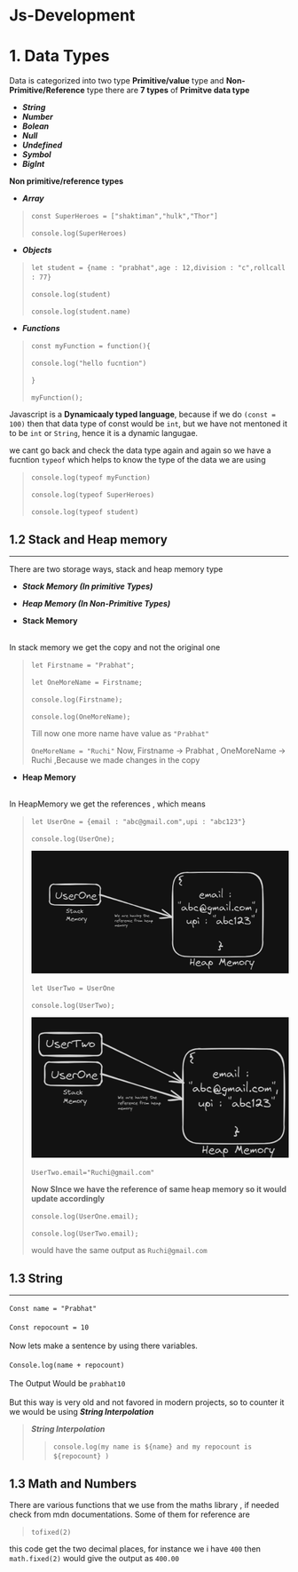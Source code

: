 # Js-Development
# 1. Data Types 

Data is categorized into two type **Primitive/value** type and **Non-Primitive/Reference** type there are **7 types** of
**Primitve data type** 
- ***String*** 
- ***Number***  
- ***Bolean***  
- ***Null***
- ***Undefined*** 
- ***Symbol***
- ***BigInt***

**Non primitive/reference types** 
<br>
 - ***Array***

> `const SuperHeroes = ["shaktiman","hulk","Thor"]`
>
> `console.log(SuperHeroes)`

 - ***Objects***

> `let student = {name : "prabhat",age : 12,division : "c",rollcall : 77}`
>
> `console.log(student)`
> 
> `console.log(student.name)`

 - ***Functions***

> `const myFunction = function(){`
>
>    `console.log("hello fucntion")`
>
> `}`
> 
> `myFunction();`
>

 
 Javascript is a **Dynamicaaly typed language**, because if we do `(const = 100)` then that data type of const would be `int`, but we have not mentoned it to be `int` or `String`, hence it is a dynamic langugae. 

we cant go back and check the data type again and again so we have a fucntion `typeof` which helps to know the type of the data we are using 

> `console.log(typeof myFunction)`
>
>`console.log(typeof SuperHeroes)`
>
>`console.log(typeof student)`
>
## 1.2 Stack and Heap memory 
***
There are two storage ways, stack and heap memory type
- ***Stack Memory (In primitive Types)***
- ***Heap Memory (In Non-Primitive Types)***

- **Stack Memory**
<br>
In stack memory we get the copy and not the original one 

> `let Firstname = "Prabhat";`
>
>`let OneMoreName = Firstname;`
>
> `console.log(Firstname);`
>
> `console.log(OneMoreName);`
>
> Till now one more name have value as `"Prabhat"`
>
> `OneMoreName = "Ruchi"`
> Now, Firstname -> Prabhat , OneMoreName -> Ruchi ,Because we made changes in the copy

 - **Heap Memory**
<br>
In HeapMemory we get the references , which means
<br>

>`let UserOne = {email : "abc@gmail.com",upi : "abc123"}`
>
> `console.log(UserOne);`
>
> ![Alt](/Images/Heapmemory1.png)
>
>
> `let UserTwo = UserOne`
>
> `console.log(UserTwo);`
>
> ![Alt](/Images/heapmemory2.png)
>
> `UserTwo.email="Ruchi@gmail.com"`
>
> **Now SInce we have the reference of same heap memory so it would update accordingly**
>
> `console.log(UserOne.email);`
>
> `console.log(UserTwo.email);`
>
> would have the same output as `Ruchi@gmail.com`

## **1.3 String**
***
`Const name = "Prabhat"`
<br>
<br>
`Const repocount = 10`
<br>
<br>
Now lets make a sentence by using there variables. <br>
<br>
`Console.log(name + repocount)` <br>
<br>
The Output Would be `prabhat10`<br><br>
But this way is very old and not favored in modern projects, so to counter it we would be using ***String Interpolation***
>***String Interpolation***
>
>> `console.log(my name is ${name} and my repocount is ${repocount} )`
>>
>
## **1.3 Math and Numbers**
There are various functions that we use from the maths library , if needed check from mdn documentations. Some of them for reference are <br>
>
> `tofixed(2)` <br>
>
this code get the two decimal places, for instance we i have `400` then `math.fixed(2)` would give the output as `400.00`
